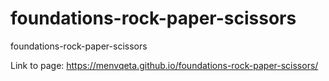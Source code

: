 # foundations-rock-paper-scissors
foundations-rock-paper-scissors


Link to page: https://menvqeta.github.io/foundations-rock-paper-scissors/
